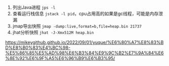 1. 列出Java进程 `jps -l `
2. 查看运行栈信息 `jstack -l pid`，cpu占用高的如果是gc线程，可能是内存泄漏
3. jmap导出快照 `jmap -dump:live,format=b,file=heap.bin 21737`
4. jhat分析快照 `jhat -J-Xmx512M heap.bin`
   
https://mikeygithub.github.io/2022/09/01/yuque/%E6%80%A7%E8%83%BD%E8%B0%83%E4%BC%98-%E5%86%85%E5%AD%98%E6%B3%84%E9%9C%B2%E7%9A%84%E6%8E%92%E6%9F%A5%E6%96%B9%E6%B3%95/